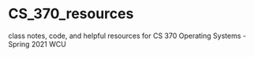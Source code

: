 # CS_370_resources
class notes, code, and helpful resources for CS 370 Operating Systems - Spring 2021 WCU

